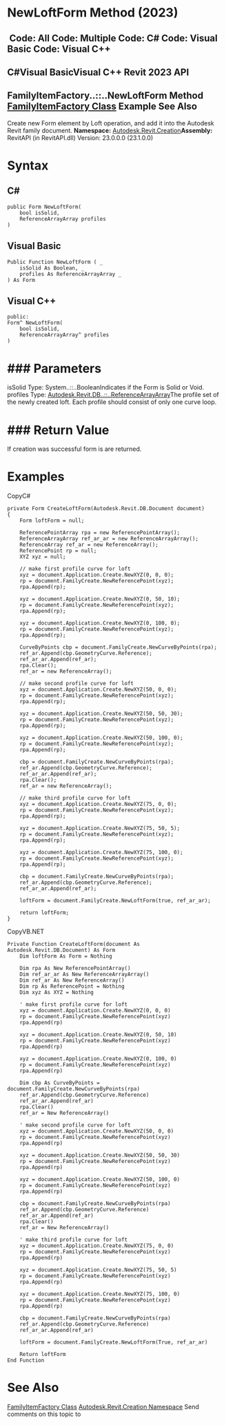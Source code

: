 # NewLoftForm Method (2023)

﻿
 Code: All Code: Multiple Code: C# Code: Visual Basic Code: Visual C++   
---  
C#Visual BasicVisual C++
Revit 2023 API  
---  
FamilyItemFactory..::..NewLoftForm Method   
[FamilyItemFactory Class](a7622967-1381-c17f-ed04-1ebe40da0440.md "FamilyItemFactory Class") Example See Also  
---  
Create new Form element by Loft operation, and add it into the Autodesk Revit family document.
**Namespace:** [Autodesk.Revit.Creation](ded320da-058a-4edd-0418-0582389559a7.md "Autodesk.Revit.Creation Namespace")**Assembly:** RevitAPI (in RevitAPI.dll) Version: 23.0.0.0 (23.1.0.0)
# Syntax
C#  
---  
```text
public Form NewLoftForm(
	bool isSolid,
	ReferenceArrayArray profiles
)
```
  
Visual Basic  
---  
```text
Public Function NewLoftForm ( _
	isSolid As Boolean, _
	profiles As ReferenceArrayArray _
) As Form
```
  
Visual C++  
---  
```text
public:
Form^ NewLoftForm(
	bool isSolid, 
	ReferenceArrayArray^ profiles
)
```
  
# ### Parameters
isSolid
    Type: System..::..BooleanIndicates if the Form is Solid or Void.
profiles
    Type: [Autodesk.Revit.DB..::..ReferenceArrayArray](b50edc19-b437-2aab-bd03-5d1a0aed4164.md "ReferenceArrayArray Class")The profile set of the newly created loft. Each profile should consist of only one curve loop.
# ### Return Value
If creation was successful form is are returned.
# Examples
CopyC#
```text
private Form CreateLoftForm(Autodesk.Revit.DB.Document document)
{
    Form loftForm = null;

    ReferencePointArray rpa = new ReferencePointArray();
    ReferenceArrayArray ref_ar_ar = new ReferenceArrayArray();
    ReferenceArray ref_ar = new ReferenceArray();
    ReferencePoint rp = null;
    XYZ xyz = null;

    // make first profile curve for loft
    xyz = document.Application.Create.NewXYZ(0, 0, 0);
    rp = document.FamilyCreate.NewReferencePoint(xyz);
    rpa.Append(rp);

    xyz = document.Application.Create.NewXYZ(0, 50, 10);
    rp = document.FamilyCreate.NewReferencePoint(xyz);
    rpa.Append(rp);

    xyz = document.Application.Create.NewXYZ(0, 100, 0);
    rp = document.FamilyCreate.NewReferencePoint(xyz);
    rpa.Append(rp);

    CurveByPoints cbp = document.FamilyCreate.NewCurveByPoints(rpa);
    ref_ar.Append(cbp.GeometryCurve.Reference);
    ref_ar_ar.Append(ref_ar);
    rpa.Clear();
    ref_ar = new ReferenceArray();

    // make second profile curve for loft
    xyz = document.Application.Create.NewXYZ(50, 0, 0);
    rp = document.FamilyCreate.NewReferencePoint(xyz);
    rpa.Append(rp);

    xyz = document.Application.Create.NewXYZ(50, 50, 30);
    rp = document.FamilyCreate.NewReferencePoint(xyz);
    rpa.Append(rp);

    xyz = document.Application.Create.NewXYZ(50, 100, 0);
    rp = document.FamilyCreate.NewReferencePoint(xyz);
    rpa.Append(rp);

    cbp = document.FamilyCreate.NewCurveByPoints(rpa);
    ref_ar.Append(cbp.GeometryCurve.Reference);
    ref_ar_ar.Append(ref_ar);
    rpa.Clear();
    ref_ar = new ReferenceArray();

    // make third profile curve for loft
    xyz = document.Application.Create.NewXYZ(75, 0, 0);
    rp = document.FamilyCreate.NewReferencePoint(xyz);
    rpa.Append(rp);

    xyz = document.Application.Create.NewXYZ(75, 50, 5);
    rp = document.FamilyCreate.NewReferencePoint(xyz);
    rpa.Append(rp);

    xyz = document.Application.Create.NewXYZ(75, 100, 0);
    rp = document.FamilyCreate.NewReferencePoint(xyz);
    rpa.Append(rp);

    cbp = document.FamilyCreate.NewCurveByPoints(rpa);
    ref_ar.Append(cbp.GeometryCurve.Reference);
    ref_ar_ar.Append(ref_ar);

    loftForm = document.FamilyCreate.NewLoftForm(true, ref_ar_ar);

    return loftForm;
}
```

CopyVB.NET
```text
Private Function CreateLoftForm(document As Autodesk.Revit.DB.Document) As Form
    Dim loftForm As Form = Nothing

    Dim rpa As New ReferencePointArray()
    Dim ref_ar_ar As New ReferenceArrayArray()
    Dim ref_ar As New ReferenceArray()
    Dim rp As ReferencePoint = Nothing
    Dim xyz As XYZ = Nothing

    ' make first profile curve for loft
    xyz = document.Application.Create.NewXYZ(0, 0, 0)
    rp = document.FamilyCreate.NewReferencePoint(xyz)
    rpa.Append(rp)

    xyz = document.Application.Create.NewXYZ(0, 50, 10)
    rp = document.FamilyCreate.NewReferencePoint(xyz)
    rpa.Append(rp)

    xyz = document.Application.Create.NewXYZ(0, 100, 0)
    rp = document.FamilyCreate.NewReferencePoint(xyz)
    rpa.Append(rp)

    Dim cbp As CurveByPoints = document.FamilyCreate.NewCurveByPoints(rpa)
    ref_ar.Append(cbp.GeometryCurve.Reference)
    ref_ar_ar.Append(ref_ar)
    rpa.Clear()
    ref_ar = New ReferenceArray()

    ' make second profile curve for loft
    xyz = document.Application.Create.NewXYZ(50, 0, 0)
    rp = document.FamilyCreate.NewReferencePoint(xyz)
    rpa.Append(rp)

    xyz = document.Application.Create.NewXYZ(50, 50, 30)
    rp = document.FamilyCreate.NewReferencePoint(xyz)
    rpa.Append(rp)

    xyz = document.Application.Create.NewXYZ(50, 100, 0)
    rp = document.FamilyCreate.NewReferencePoint(xyz)
    rpa.Append(rp)

    cbp = document.FamilyCreate.NewCurveByPoints(rpa)
    ref_ar.Append(cbp.GeometryCurve.Reference)
    ref_ar_ar.Append(ref_ar)
    rpa.Clear()
    ref_ar = New ReferenceArray()

    ' make third profile curve for loft
    xyz = document.Application.Create.NewXYZ(75, 0, 0)
    rp = document.FamilyCreate.NewReferencePoint(xyz)
    rpa.Append(rp)

    xyz = document.Application.Create.NewXYZ(75, 50, 5)
    rp = document.FamilyCreate.NewReferencePoint(xyz)
    rpa.Append(rp)

    xyz = document.Application.Create.NewXYZ(75, 100, 0)
    rp = document.FamilyCreate.NewReferencePoint(xyz)
    rpa.Append(rp)

    cbp = document.FamilyCreate.NewCurveByPoints(rpa)
    ref_ar.Append(cbp.GeometryCurve.Reference)
    ref_ar_ar.Append(ref_ar)

    loftForm = document.FamilyCreate.NewLoftForm(True, ref_ar_ar)

    Return loftForm
End Function
```

# See Also
[FamilyItemFactory Class](a7622967-1381-c17f-ed04-1ebe40da0440.md "FamilyItemFactory Class")
[Autodesk.Revit.Creation Namespace](ded320da-058a-4edd-0418-0582389559a7.md "Autodesk.Revit.Creation Namespace")
Send comments on this topic to 